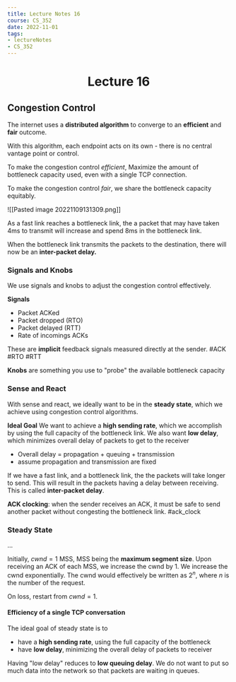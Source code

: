 ```yaml
---
title: Lecture Notes 16 
course: CS_352
date: 2022-11-01
tags: 
- lectureNotes
- CS_352
---
```


<center><h1>Lecture 16</h1></center>

## Congestion Control

The internet uses a **distributed algorithm** to converge to an **efficient** and **fair** outcome.

With this algorithm, each endpoint acts on its own - there is no central vantage point or control.

To make the congestion control *efficient*, Maximize the amount of bottleneck capacity used, even with a single TCP connection.

To make the congestion control *fair*, we share the bottleneck capacity equitably.

![[Pasted image 20221109131309.png]]

As a fast link reaches a bottleneck link, the a packet that may have taken 4ms to transmit will increase and spend 8ms in the bottleneck link. 

When the bottleneck link transmits the packets to the destination, there will now be an **inter-packet delay.**

### Signals and Knobs
We use signals and knobs to adjust the congestion control effectively.

**Signals**
- Packet ACKed
- Packet dropped (RTO)
- Packet delayed (RTT)
- Rate of incomings ACKs

These are **implicit** feedback signals measured directly at the sender.
#ACK #RTO #RTT

**Knobs** are something you use to "probe" the available bottleneck capacity

### Sense and React
With sense and react, we ideally want to be in the **steady state**, which we achieve using congestion control algorithms.

**Ideal Goal**
We want to achieve a **high sending rate**, which we accomplish by using the full capacity of the bottleneck link.
We also want **low delay**, which minimizes overall delay of packets to get to the receiver
- Overall delay = propagation + queuing + transmission
- assume propagation and transmission are fixed

If we have a fast link, and a bottleneck link, the the packets will take longer to send. This will result in the packets having a delay between receiving. This is called **inter-packet delay**.

**ACK clocking**: when the sender receives an ACK, it must be safe to send another packet without congesting the bottleneck link. #ack_clock 

### Steady State
...

Initially, $cwnd = 1$ MSS, MSS being the **maximum segment size**.
Upon receiving an ACK of each MSS, we increase the cwnd by 1. We increase the cwnd exponentially. The cwnd would effectively be written as $2^n$, where $n$ is the number of the request.

On loss, restart from $cwnd = 1$.

#### Efficiency of a single TCP conversation
The ideal goal of steady state is to
- have a **high sending rate**, using the full capacity of the bottleneck
- have **low delay**, minimizing the overall delay of packets to receiver

Having "low delay" reduces to **low queuing delay**. We do not want to put so much data into the network so that packets are waiting in queues.
